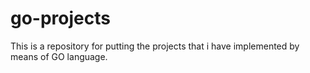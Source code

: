 # go-projects
This is a repository for putting the projects that i have implemented by means of GO language.
